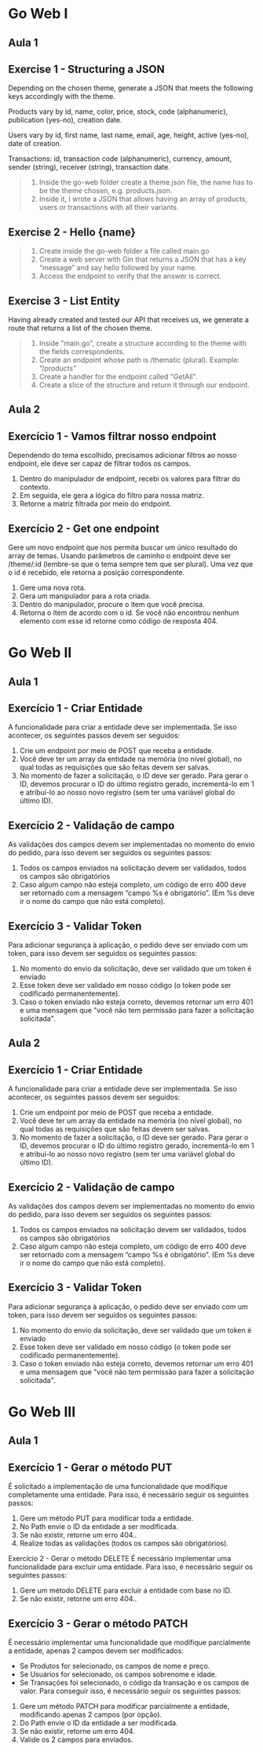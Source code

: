 # Go Web I

## Aula 1
## Exercise 1 - Structuring a JSON

Depending on the chosen theme, generate a JSON that meets the following keys accordingly
with the theme.  

Products vary by id, name, color, price, stock, code (alphanumeric), publication
(yes-no), creation date.

Users vary by id, first name, last name, email, age, height, active (yes-no), date of
creation.

Transactions: id, transaction code (alphanumeric), currency, amount, sender (string), receiver
(string), transaction date.
>1. Inside the go-web folder create a theme.json file, the name has to be the theme
chosen, e.g. products.json.
>2. Inside it, I wrote a JSON that allows having an array of products, users or
transactions with all their variants.

## Exercise 2 - Hello {name}
>1. Create inside the go-web folder a file called main.go
>2. Create a web server with Gin that returns a JSON that has a key
“message” and say hello followed by your name.
>3. Access the endpoint to verify that the answer is correct.


## Exercise 3 - List Entity

Having already created and tested our API that receives us, we generate a route that returns a list
of the chosen theme.
>1. Inside "main.go", create a structure according to the theme with the fields
correspondents.
>2. Create an endpoint whose path is /thematic (plural). Example: “/products”
>3. Create a handler for the endpoint called "GetAll".
>4. Create a slice of the structure and return it through our endpoint.

## Aula 2
## Exercício 1 - Vamos filtrar nosso endpoint

Dependendo do tema escolhido, precisamos adicionar filtros ao nosso endpoint, ele deve ser
capaz de filtrar todos os campos.
1. Dentro do manipulador de endpoint, recebi os valores para filtrar do contexto.
2. Em seguida, ele gera a lógica do filtro para nossa matriz.
3. Retorne a matriz filtrada por meio do endpoint.

## Exercício 2 - Get one endpoint

Gere um novo endpoint que nos permita buscar um único resultado do array de temas.
Usando parâmetros de caminho o endpoint deve ser /theme/:id (lembre-se que o tema
sempre tem que ser plural). Uma vez que o id é recebido, ele retorna a posição
correspondente.
1. Gere uma nova rota.
2. Gera um manipulador para a rota criada.
3. Dentro do manipulador, procure o item que você precisa.
4. Retorna o item de acordo com o id.
Se você não encontrou nenhum elemento com esse id retorne como código de resposta 404.

# Go Web II

## Aula 1

## Exercício 1 - Criar Entidade
A funcionalidade para criar a entidade deve ser implementada. Se isso acontecer, os
seguintes passos devem ser seguidos:
1. Crie um endpoint por meio de POST que receba a entidade.
2. Você deve ter um array da entidade na memória (no nível global), no qual todas as
requisições que são feitas devem ser salvas.
3. No momento de fazer a solicitação, o ID deve ser gerado. Para gerar o ID, devemos
procurar o ID do último registro gerado, incrementá-lo em 1 e atribuí-lo ao nosso novo
registro (sem ter uma variável global do último ID).

## Exercício 2 - Validação de campo
As validações dos campos devem ser implementadas no momento do envio do pedido, para
isso devem ser seguidos os seguintes passos:
1. Todos os campos enviados na solicitação devem ser validados, todos os campos são
obrigatórios
2. Caso algum campo não esteja completo, um código de erro 400 deve ser retornado
com a mensagem “campo %s é obrigatório”.
(Em %s deve ir o nome do campo que não está completo).

## Exercício 3 - Validar Token
Para adicionar segurança à aplicação, o pedido deve ser enviado com um token, para isso
devem ser seguidos os seguintes passos:
1. No momento do envio da solicitação, deve ser validado que um token é enviado
2. Esse token deve ser validado em nosso código (o token pode ser codificado
permanentemente).
3. Caso o token enviado não esteja correto, devemos retornar um erro 401 e uma
mensagem que "você não tem permissão para fazer a solicitação solicitada".

## Aula 2

## Exercício 1 - Criar Entidade
A funcionalidade para criar a entidade deve ser implementada. Se isso acontecer, os
seguintes passos devem ser seguidos:
1. Crie um endpoint por meio de POST que receba a entidade.
2. Você deve ter um array da entidade na memória (no nível global), no qual todas as
requisições que são feitas devem ser salvas.
3. No momento de fazer a solicitação, o ID deve ser gerado. Para gerar o ID, devemos
procurar o ID do último registro gerado, incrementá-lo em 1 e atribuí-lo ao nosso novo
registro (sem ter uma variável global do último ID).

## Exercício 2 - Validação de campo
As validações dos campos devem ser implementadas no momento do envio do pedido, para
isso devem ser seguidos os seguintes passos:
1. Todos os campos enviados na solicitação devem ser validados, todos os campos são
obrigatórios
2. Caso algum campo não esteja completo, um código de erro 400 deve ser retornado
com a mensagem “campo %s é obrigatório”.
(Em %s deve ir o nome do campo que não está completo).

## Exercício 3 - Validar Token
Para adicionar segurança à aplicação, o pedido deve ser enviado com um token, para isso
devem ser seguidos os seguintes passos:
1. No momento do envio da solicitação, deve ser validado que um token é enviado
2. Esse token deve ser validado em nosso código (o token pode ser codificado
permanentemente).
3. Caso o token enviado não esteja correto, devemos retornar um erro 401 e uma
mensagem que "você não tem permissão para fazer a solicitação solicitada".

# Go Web III

## Aula 1 

## Exercício 1 - Gerar o método PUT

É solicitado a implementação de uma funcionalidade que modifique completamente uma
entidade. Para isso, é necessário seguir os seguintes passos:
1. Gere um método PUT para modificar toda a entidade.
2. No Path envie o ID da entidade a ser modificada.
3. Se não existir, retorne um erro 404..
4. Realize todas as validações (todos os campos são obrigatórios).

Exercício 2 - Gerar o método DELETE
É necessário implementar uma funcionalidade para excluir uma entidade. Para isso, é
necessário seguir os seguintes passos:
1. Gere um método DELETE para excluir a entidade com base no ID.
2. Se não existir, retorne um erro 404..

## Exercício 3 - Gerar o método PATCH

É necessário implementar uma funcionalidade que modifique parcialmente a entidade,
apenas 2 campos devem ser modificados:
- Se Produtos for selecionado, os campos de nome e preço.
- Se Usuários for selecionado, os campos sobrenome e idade.
- Se Transações foi selecionado, o código da transação e os campos de valor.
Para conseguir isso, é necessário seguir os seguintes passos:
1. Gere um método PATCH para modificar parcialmente a entidade, modificando apenas
2 campos (por opção).
2. Do Path envie o ID da entidade a ser modificada.
3. Se não existir, retorne um erro 404.
4. Valide os 2 campos para enviados.
